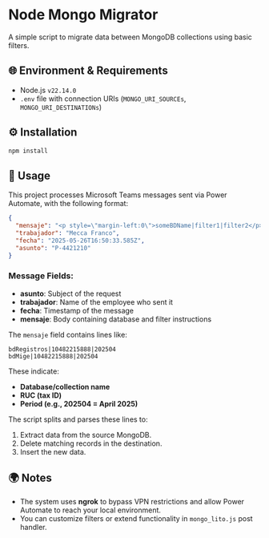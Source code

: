 # Node Mongo Migrator

A simple script to migrate data between MongoDB collections using basic filters.

## 🌐 Environment & Requirements

- Node.js `v22.14.0`
- `.env` file with connection URIs (`MONGO_URI_SOURCEs`, `MONGO_URI_DESTINATIONs`)

## ⚙️ Installation

```bash
npm install
````

## 🚀 Usage

This project processes Microsoft Teams messages sent via Power Automate, with the following format:

```json
{
  "mensaje": "<p style=\"margin-left:0\">someBDName|filter1|filter2</p>\n<p style=\"margin-left:0\">someBDName|filter1|filter2</p>",
  "trabajador": "Mecca Franco",
  "fecha": "2025-05-26T16:50:33.585Z",
  "asunto": "P-4421210"
}
```

### Message Fields:

* **asunto**: Subject of the request
* **trabajador**: Name of the employee who sent it
* **fecha**: Timestamp of the message
* **mensaje**: Body containing database and filter instructions

The `mensaje` field contains lines like:

```
bdRegistros|10482215888|202504
bdMige|10482215888|202504
```

These indicate:

* **Database/collection name**
* **RUC (tax ID)**
* **Period (e.g., 202504 = April 2025)**

The script splits and parses these lines to:

1. Extract data from the source MongoDB.
2. Delete matching records in the destination.
3. Insert the new data.

## 🌍 Notes

* The system uses **ngrok** to bypass VPN restrictions and allow Power Automate to reach your local environment.
* You can customize filters or extend functionality in `mongo_lito.js` post handler.
